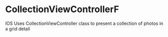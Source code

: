# CollectionViewControllerF
IOS
Uses CollectionViewController class to present a collection of photos in a grid detail
